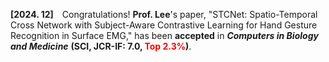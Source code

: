 <strong>[2024. 12]</strong>&emsp;Congratulations! <strong>Prof. Lee</strong>'s paper, "STCNet: Spatio-Temporal Cross Network with Subject-Aware Contrastive Learning for Hand Gesture Recognition in Surface EMG," has been <strong>accepted</strong> in <em><strong>Computers in Biology and Medicine</strong></em> <strong>(SCI, JCR-IF: 7.0, <span style="color:red;">Top 2.3%</span>)</strong>.
